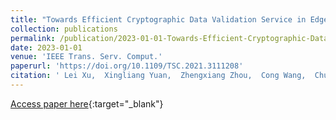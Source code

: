 ```yaml
---
title: "Towards Efficient Cryptographic Data Validation Service in Edge Computing"
collection: publications
permalink: /publication/2023-01-01-Towards-Efficient-Cryptographic-Data-Validation-Service-in-Edge-Computing
date: 2023-01-01
venue: 'IEEE Trans. Serv. Comput.'
paperurl: 'https://doi.org/10.1109/TSC.2021.3111208'
citation: ' Lei Xu,  Xingliang Yuan,  Zhengxiang Zhou,  Cong Wang,  Chungen Xu, &quot;Towards Efficient Cryptographic Data Validation Service in Edge Computing.&quot; IEEE Trans. Serv. Comput., 2023.'
---
```

[Access paper here](https://doi.org/10.1109/TSC.2021.3111208){:target="_blank"}

